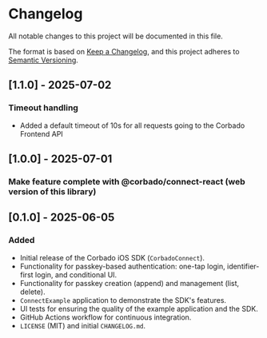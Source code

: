 # Changelog

All notable changes to this project will be documented in this file.

The format is based on [Keep a Changelog](https://keepachangelog.com/en/1.0.0/),
and this project adheres to [Semantic Versioning](https://semver.org/spec/v2.0.0.html).

## [1.1.0] - 2025-07-02
### Timeout handling
- Added a default timeout of 10s for all requests going to the Corbado Frontend API

## [1.0.0] - 2025-07-01
### Make feature complete with @corbado/connect-react (web version of this library) 

## [0.1.0] - 2025-06-05

### Added
- Initial release of the Corbado iOS SDK (`CorbadoConnect`).
- Functionality for passkey-based authentication: one-tap login, identifier-first login, and conditional UI.
- Functionality for passkey creation (append) and management (list, delete).
- `ConnectExample` application to demonstrate the SDK's features.
- UI tests for ensuring the quality of the example application and the SDK.
- GitHub Actions workflow for continuous integration.
- `LICENSE` (MIT) and initial `CHANGELOG.md`. 
